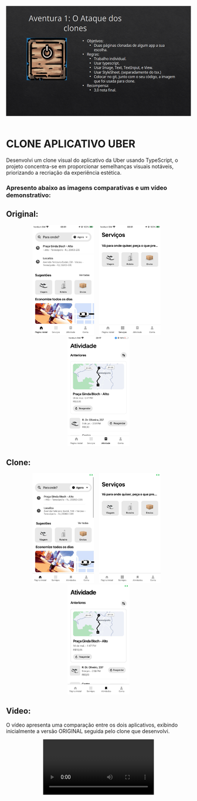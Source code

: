 <div align = "center">
<img height="300px" src = "./comparativo/enunciado.png">
<br><br>

</div> 

# CLONE APLICATIVO UBER

Desenvolvi um clone visual do aplicativo da Uber usando TypeScript, o projeto concentra-se em proporcionar semelhanças visuais notáveis, priorizando a recriação da experiência estética. 

### Apresento abaixo as imagens comparativas e um vídeo demonstrativo:

## Original:
<div align="center">
  <img height="300px" src="./comparativo/originalPrincipal.jpeg" style="max-width: 100%; margin-right: 10px;">
  <img height="300px" src="./comparativo/originalServicos.jpeg" style="max-width: 100%; margin-right: 10px;">
  <img height="300px" src="./comparativo/originalAtividades.jpeg" style="max-width: 100%;">
</div>

## Clone:
<div align="center">
  <img height="300px" src="./comparativo/clonePrincipal.jpeg" style="max-width: 100%; margin-right: 10px;">
  <img height="300px" src="./comparativo/cloneServicos.jpeg" style="max-width: 100%; margin-right: 10px;">
  <img height="300px" src="./comparativo/cloneAtividades.jpeg" style="max-width: 100%;">
</div>

## Video:
O vídeo apresenta uma comparação entre os dois aplicativos, exibindo inicialmente a versão ORIGINAL seguida pelo clone que desenvolvi.

<div align="center">
  <video width="60%" controls>
    <source src="./comparativo/originalxClone.mp4" type="video/mp4">
    Seu navegador não suporta o elemento de vídeo.
  </video>
</div>
